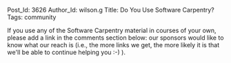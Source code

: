 Post_Id: 3626
Author_Id: wilson.g
Title: Do You Use Software Carpentry?
Tags: community

<p>If you use any of the Software Carpentry material in courses of your own, please add a link in the comments section below: our sponsors would like to know what our reach is (i.e., the more links we get, the more likely it is that we'll be able to continue helping you :-) ).</p>
